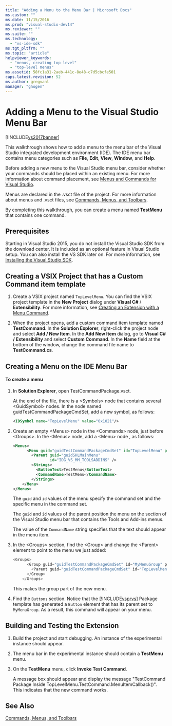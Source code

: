```yaml
---
title: "Adding a Menu to the Menu Bar | Microsoft Docs"
ms.custom: ""
ms.date: 11/15/2016
ms.prod: "visual-studio-dev14"
ms.reviewer: ""
ms.suite: ""
ms.technology:
  - "vs-ide-sdk"
ms.tgt_pltfrm: ""
ms.topic: "article"
helpviewer_keywords:
  - "menus, creating top level"
  - "top-level menus"
ms.assetid: 58fc1a31-2aeb-441c-8e48-c7d5cbcfe501
caps.latest.revision: 52
ms.author: gregvanl
manager: "ghogen"
---
```

# Adding a Menu to the Visual Studio Menu Bar
[!INCLUDE[vs2017banner](../includes/vs2017banner.md)]

This walkthrough shows how to add a menu to the menu bar of the Visual Studio integrated development environment (IDE). The IDE menu bar contains menu categories such as **File**, **Edit**, **View**, **Window**, and **Help**.

 Before adding a new menu to the Visual Studio menu bar, consider whether your commands should be placed within an existing menu. For more information about command placement, see [Menus and Commands for Visual Studio](../extensibility/ux-guidelines/menus-and-commands-for-visual-studio.md).

 Menus are declared in the .vsct file of the project. For more information about menus and .vsct files, see [Commands, Menus, and Toolbars](../extensibility/internals/commands-menus-and-toolbars.md).

 By completing this walkthrough, you can create a menu named **TestMenu** that contains one command.

## Prerequisites
 Starting in Visual Studio 2015, you do not install the Visual Studio SDK from the download center. It is included as an optional feature in Visual Studio setup. You can also install the VS SDK later on. For more information, see [Installing the Visual Studio SDK](../extensibility/installing-the-visual-studio-sdk.md).

## Creating a VSIX Project that has a Custom Command item template

1.  Create a VSIX project named `TopLevelMenu`. You can find the VSIX project template in the **New Project** dialog under **Visual C#** / **Extensibility**.  For more information, see [Creating an Extension with a Menu Command](../extensibility/creating-an-extension-with-a-menu-command.md).

2.  When the project opens, add a custom command item template named **TestCommand**. In the **Solution Explorer**, right-click the project node and select **Add / New Item**. In the **Add New Item** dialog, go to **Visual C# / Extensibility** and select **Custom Command**. In the **Name** field at the bottom of the window, change the command file name to **TestCommand.cs**.

## Creating a Menu on the IDE Menu Bar

#### To create a menu

1.  In **Solution Explorer**, open TestCommandPackage.vsct.

     At the end of the file, there is a \<Symbols> node that contains several \<GuidSymbol> nodes. In the node named guidTestCommandPackageCmdSet, add a new symbol, as follows:

    ```xml
    <IDSymbol name="TopLevelMenu" value="0x1021"/>
    ```

2.  Create an empty \<Menus> node in the \<Commands> node, just before \<Groups>. In the \<Menus> node, add a \<Menu> node , as follows:

    ```xml
    <Menus>
          <Menu guid="guidTestCommandPackageCmdSet" id="TopLevelMenu" priority="0x700" type="Menu">
            <Parent guid="guidSHLMainMenu"
                    id="IDG_VS_MM_TOOLSADDINS" />
            <Strings>
              <ButtonText>TestMenu</ButtonText>
              <CommandName>TestMenu</CommandName>
            </Strings>
        </Menu>
    </Menus>
    ```

     The `guid` and `id` values of the menu specify the command set and the specific menu in the command set.

     The `guid` and `id` values of the parent position the menu on the section of the Visual Studio menu bar that contains the Tools and Add-ins menus.

     The value of the `CommandName` string specifies that the text should appear in the menu item.

3.  In the \<Groups> section, find the \<Group> and change the \<Parent> element to point to the menu we just added:

    ```csharp
    <Groups>
          <Group guid="guidTestCommandPackageCmdSet" id="MyMenuGroup" priority="0x0600">
            <Parent guid="guidTestCommandPackageCmdSet" id="TopLevelMenu"/>
          </Group>
        </Groups>
    ```

     This makes the group part of the new menu.

4.  Find the `Buttons` section. Notice that the [!INCLUDE[vsprvs](../includes/vsprvs-md.md)] Package template has generated a `Button` element that has its parent set to `MyMenuGroup`. As a result, this command will appear on your menu.

## Building and Testing the Extension

1.  Build the project and start debugging. An instance of the experimental instance should appear.

2.  The menu bar in the experimental instance should contain a **TestMenu** menu.

3.  On the **TestMenu** menu, click **Invoke Test Command**.

     A message box should appear and display the message "TestCommand Package Inside TopLevelMenu.TestCommand.MenuItemCallback()". This indicates that the new command works.

## See Also
 [Commands, Menus, and Toolbars](../extensibility/internals/commands-menus-and-toolbars.md)
